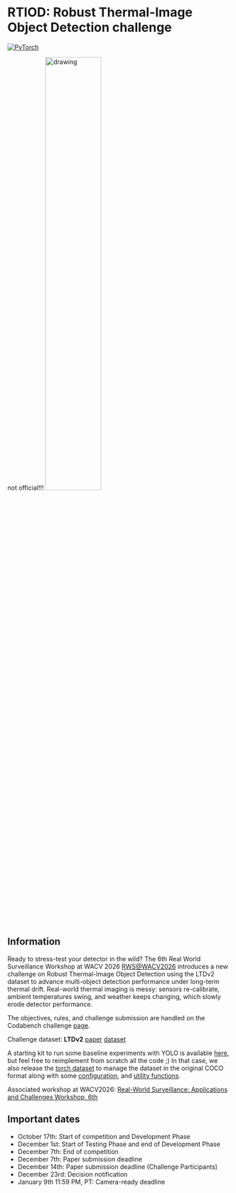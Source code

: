 # **RTIOD: Robust Thermal-Image Object Detection challenge**

<a href="https://pytorch.org/get-started/locally/"><img alt="PyTorch" src="https://img.shields.io/badge/PyTorch-ee4c2c?logo=pytorch&logoColor=white"></a>

not official!!!
<img src="assets/chal_logo.png" alt="drawing" width="50%">

## Information

Ready to stress-test your detector in the wild? The 6th Real World Surveillance Workshop at WACV 2026 [RWS@WACV2026](https://vap.aau.dk/rws/) introduces a new challenge on Robust Thermal-Image Object Detection using the LTDv2 dataset to advance multi-object detection performance under long-term thermal drift. Real-world thermal imaging is messy: sensors re-calibrate, ambient temperatures swing, and weather keeps changing, which slowly erode detector performance.

The objectives, rules, and challenge submission are handled on the Codabench challenge [page](https://www.codabench.org/competitions/10954/).

Challenge dataset: **LTDv2** [paper](https://www.techrxiv.org/doi/full/10.36227/techrxiv.175339329.95323969) [dataset](https://huggingface.co/datasets/vapaau/LTDv2)

A starting kit to run some baseline experiments with YOLO is available [here](https://github.com/MarcoParola/RTIOD/tree/main/starting_kit), but feel free to reimplement from scratch all the code ;) In that case, we also release the [torch dataset](./starting_kit/src/datasets/dataset.py) to manage the dataset in the original COCO format along with some [configuration](./starting_kit/config/config.yaml), and [utility functions](./starting_kit/src/utils/).

Associated workshop at WACV2026: [Real-World Surveillance: Applications and Challenges Workshop, 6th](https://vap.aau.dk/rws/)

## Important dates
- October 17th:  Start of competition and Development Phase
- December 1st: Start of Testing Phase and end of Development Phase
- December 7th: End of competition
- December 7th: Paper submission deadline
- December 14th: Paper submission deadline (Challenge Participants)
- December 23rd: Decision notification
- January 9th 11:59 PM, PT: Camera-ready deadline
